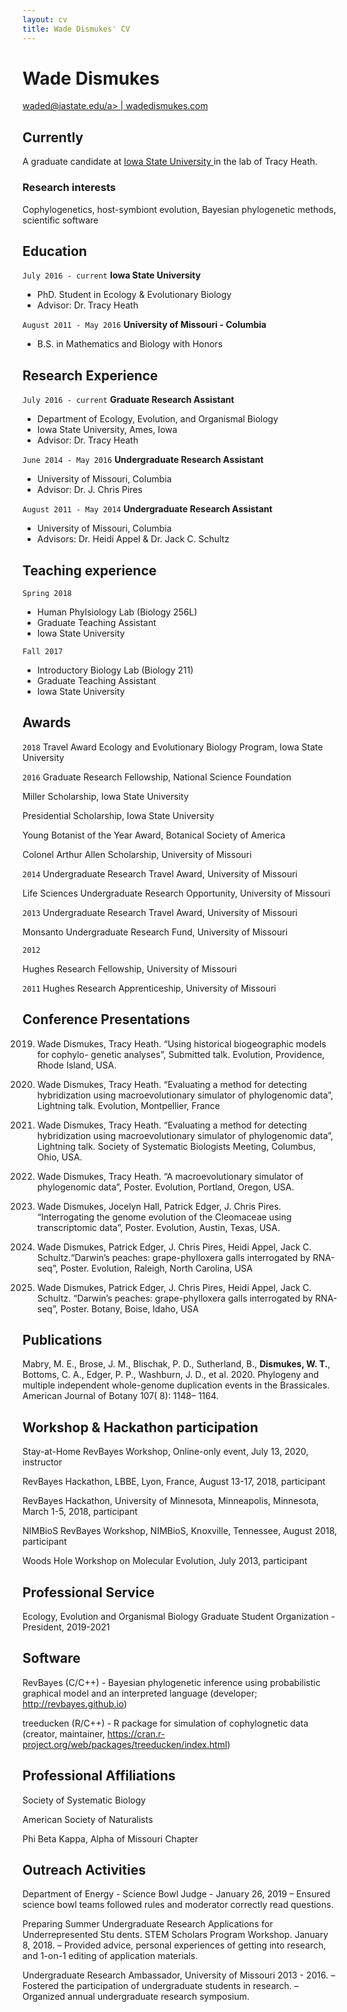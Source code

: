 ```yaml
---
layout: cv
title: Wade Dismukes' CV
---
```

# Wade Dismukes

<div id="webaddress">
<a href="waded@iastate.edu">waded@iastate.edu/a>
| <a href="https://www.wadedismukes.com/">wadedismukes.com</a>
</div>


## Currently

A graduate candidate at <a href="https://www.iastate.edu"> Iowa State University </a> in the lab of Tracy Heath. 

### Research interests

Cophylogenetics, host-symbiont evolution, Bayesian phylogenetic methods, scientific software

## Education

`July 2016 - current`
__Iowa State University__
- PhD. Student in Ecology & Evolutionary Biology
- Advisor: Dr. Tracy Heath

`August 2011 - May 2016`
__University of Missouri - Columbia__
- B.S. in Mathematics and Biology with Honors

## Research Experience 
`July 2016 - current`
__Graduate Research Assistant__
- Department of Ecology, Evolution, and Organismal Biology
- Iowa State University, Ames, Iowa
- Advisor: Dr. Tracy Heath

`June 2014 - May 2016`
__Undergraduate Research Assistant__
- University of Missouri, Columbia
- Advisor: Dr. J. Chris Pires

`August 2011 - May 2014`
__Undergraduate Research Assistant__
- University of Missouri, Columbia
- Advisors: Dr. Heidi Appel & Dr. Jack C. Schultz



## Teaching experience
`Spring 2018`
- Human Phylsiology Lab (Biology 256L)
- Graduate Teaching Assistant
- Iowa State University

`Fall 2017`
- Introductory Biology Lab (Biology 211)
- Graduate Teaching Assistant
- Iowa State University

## Awards

`2018`
Travel Award Ecology and Evolutionary Biology Program, Iowa State University 

`2016`
Graduate Research Fellowship, National Science Foundation

Miller Scholarship, Iowa State University

Presidential Scholarship, Iowa State University

Young Botanist of the Year Award, Botanical Society of America

Colonel Arthur Allen Scholarship, University of Missouri

`2014` 
Undergraduate Research Travel Award, University of Missouri

Life Sciences Undergraduate Research Opportunity, University of Missouri

`2013`
Undergraduate Research Travel Award, University of Missouri

Monsanto Undergraduate Research Fund, University of Missouri 

`2012`

Hughes Research Fellowship, University of Missouri

`2011`
Hughes Research Apprenticeship, University of Missouri

## Conference Presentations 
2019. Wade Dismukes, Tracy Heath. “Using historical biogeographic models for cophylo- genetic analyses”, Submitted talk. Evolution, Providence, Rhode Island, USA.

2018. Wade Dismukes, Tracy Heath. “Evaluating a method for detecting hybridization using macroevolutionary simulator of phylogenomic data”, Lightning talk.
Evolution, Montpellier, France

2018. Wade Dismukes, Tracy Heath. “Evaluating a method for detecting hybridization using macroevolutionary simulator of phylogenomic data”, Lightning talk.
Society of Systematic Biologists Meeting, Columbus, Ohio, USA.

2017. Wade Dismukes, Tracy Heath. “A macroevolutionary simulator of phylogenomic data”, Poster.
Evolution, Portland, Oregon, USA.

2016. Wade Dismukes, Jocelyn Hall, Patrick Edger, J. Chris Pires. “Interrogating the genome evolution of the Cleomaceae using transcriptomic data”, Poster.
Evolution, Austin, Texas, USA.

2014. Wade Dismukes, Patrick Edger, J. Chris Pires, Heidi Appel, Jack C. Schultz.“Darwin’s peaches: grape-phylloxera galls interrogated by RNA-seq”, Poster.
Evolution, Raleigh, North Carolina, USA

2014. Wade Dismukes, Patrick Edger, J. Chris Pires, Heidi Appel, Jack C. Schultz. “Darwin’s peaches: grape-phylloxera galls interrogated by RNA-seq”, Poster.
Botany, Boise, Idaho, USA

## Publications

<!-- A list is also available [online](https://scholar.google.com/citations?user=Jc-qwJkAAAAJ&hl=en) -->
Mabry, M. E., Brose, J. M., Blischak, P. D., Sutherland, B., **Dismukes, W. T.**, Bottoms, C. A., Edger, P. P., Washburn, J. D., et al. 2020. Phylogeny and multiple independent whole-genome duplication events in the Brassicales. American Journal of Botany 107( 8): 1148– 1164.

## Workshop & Hackathon participation
Stay-at-Home RevBayes Workshop, Online-only event, July 13, 2020, instructor

RevBayes Hackathon, LBBE, Lyon, France, August 13-17, 2018, participant

RevBayes Hackathon, University of Minnesota, Minneapolis, Minnesota, March 1-5, 2018, participant

NIMBioS RevBayes Workshop, NIMBioS, Knoxville, Tennessee, August 2018, participant

Woods Hole Workshop on Molecular Evolution, July 2013, participant

## Professional Service
Ecology, Evolution and Organismal Biology Graduate Student Organization - President, 2019-2021


## Software

RevBayes (C/C++) - Bayesian phylogenetic inference using probabilistic graphical model and an interpreted language (developer; http://revbayes.github.io)

treeducken (R/C++) - R package for simulation of cophylognetic data (creator, maintainer, https://cran.r-project.org/web/packages/treeducken/index.html)


## Professional Affiliations
Society of Systematic Biology

American Society of Naturalists

Phi Beta Kappa, Alpha of Missouri Chapter

## Outreach Activities
Department of Energy - Science Bowl Judge - January 26, 2019
– Ensured science bowl teams followed rules and moderator correctly read questions.

Preparing Summer Undergraduate Research Applications for Underrepresented Stu dents. STEM Scholars Program Workshop. January 8, 2018.
– Provided advice, personal experiences of getting into research, and 1-on-1 editing of application materials.

Undergraduate Research Ambassador, University of Missouri 2013 - 2016. 
– Fostered the participation of undergraduate students in research. 
– Organized annual undergraduate research symposium.

<!-- ### Footer

Last updated: May 2013 -->


